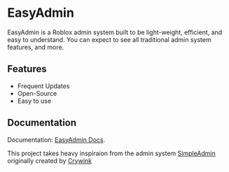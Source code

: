 # EasyAdmin

EasyAdmin is a Roblox admin system built to be light-weight, efficient, and easy to understand. You can expect to see all traditional admin system features, and more.

## Features
- Frequent Updates
- Open-Source
- Easy to use

## Documentation

Documentation: [EasyAdmin Docs](https://waverlycole.gitbook.io/easyadmin-docs/).

This project takes heavy inspiraion from the admin system [SimpleAdmin](https://github.com/crywink/SimpleAdmin) originally created by [Crywink](https://github.com/crywink)
